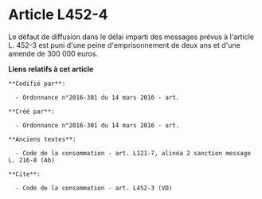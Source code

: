 # Article L452-4

Le défaut de diffusion dans le délai imparti des messages prévus à l'article L. 452-3 est puni d'une peine d'emprisonnement
de deux ans et d'une amende de 300 000 euros.

**Liens relatifs à cet article**

	**Codifié par**:

	  - Ordonnance n°2016-301 du 14 mars 2016 - art.

	**Créé par**:

	  - Ordonnance n°2016-301 du 14 mars 2016 - art.

	**Anciens textes**:

	  - Code de la consommation - art. L121-7, alinéa 2 sanction message L. 216-8 (Ab)

	**Cite**:

	  - Code de la consommation - art. L452-3 (VD)
